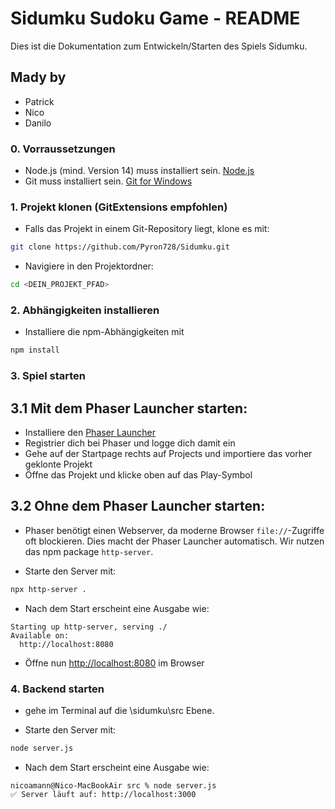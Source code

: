# Sidumku Sudoku Game - README
Dies ist die Dokumentation zum Entwickeln/Starten des Spiels Sidumku.

## Mady by
- Patrick 
- Nico
- Danilo

### 0. Vorraussetzungen
- Node.js (mind. Version 14) muss installiert sein. [Node.js](https://nodejs.org/)
- Git muss installiert sein. [Git for Windows](https://git-scm.com/downloads/win)

### 1. Projekt klonen (GitExtensions empfohlen)
- Falls das Projekt in einem Git-Repository liegt, klone es mit:
```sh
git clone https://github.com/Pyron728/Sidumku.git
```

- Navigiere in den Projektordner:
```sh
cd <DEIN_PROJEKT_PFAD>
```

### 2. Abhängigkeiten installieren
- Installiere die npm-Abhängigkeiten mit

```sh
npm install
```

### 3. Spiel starten

## 3.1 Mit dem Phaser Launcher starten:
- Installiere den [Phaser Launcher](https://phaser.io/download/phaser-launcher)
- Registrier dich bei Phaser und logge dich damit ein
- Gehe auf der Startpage rechts auf Projects und importiere das vorher geklonte Projekt 
- Öffne das Projekt und klicke oben auf das Play-Symbol 

## 3.2 Ohne dem Phaser Launcher starten:
- Phaser benötigt einen Webserver, da moderne Browser `file://`-Zugriffe oft blockieren. Dies macht der Phaser Launcher automatisch. Wir nutzen das npm package `http-server`. 

- Starte den Server mit:
```sh
npx http-server .
```
- Nach dem Start erscheint eine Ausgabe wie:
```
Starting up http-server, serving ./
Available on:
  http://localhost:8080
```
- Öffne nun [http://localhost:8080](http://localhost:8080) im Browser

### 4. Backend starten
-  gehe im Terminal auf die \sidumku\src Ebene.

-  Starte den Server mit:
```sh
node server.js
```
- Nach dem Start erscheint eine Ausgabe wie:
```
nicoamann@Nico-MacBookAir src % node server.js
✅ Server läuft auf: http://localhost:3000
```
